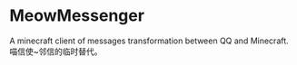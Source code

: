 # MeowMessenger
A minecraft client of messages transformation between QQ and Minecraft. 喵信使~邻信的临时替代。
